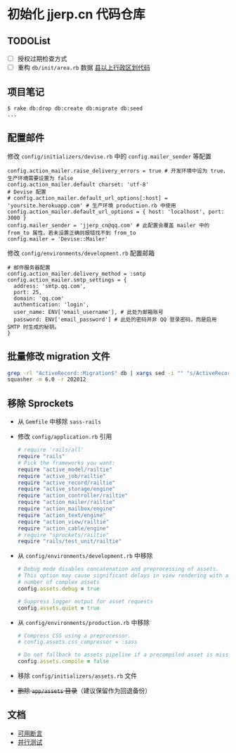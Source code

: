 # 初始化 jjerp.cn 代码仓库

## TODOList

- [ ] 授权过期检查方式
- [ ] 重构 `db/init/area.rb` 数据 [县以上行政区划代码](http://www.mca.gov.cn/article/sj/xzqh/2020/2020/2020112010001.html)

## 项目笔记

```shell
$ rake db:drop db:create db:migrate db:seed
...
```

## 配置邮件

修改 `config/initializers/devise.rb` 中的 `config.mailer_sender` 等配置

```shell
config.action_mailer.raise_delivery_errors = true # 开发环境中设为 true， 生产环境需要设置为 false
config.action_mailer.default charset: 'utf-8'
# Devise 配置
# config.action_mailer.default_url_options[:host] = 'yoursite.herokuapp.com' # 生产环境 production.rb 中使用
config.action_mailer.default_url_options = { host: 'localhost', port: 3000 }
config.mailer_sender = 'jjerp_cn@qq.com' # 此配置会覆盖 mailer 中的 from_to 属性，若未设置正确则报错找不到 from_to
config.mailer = 'Devise::Mailer'
```

修改 `config/environments/development.rb` 配置邮箱

```shell
# 邮件服务器配置
config.action_mailer.delivery_method = :smtp
config.action_mailer.smtp_settings = {
  address: 'smtp.qq.com',
  port: 25,
  domain: 'qq.com'
  authentication: 'login',
  user_name: ENV['email_username'], # 此处为邮箱账号
  password: ENV['email_password'] # 此处的密码并非 QQ 登录密码，而是启用 SMTP 时生成的秘钥。
}
```

## 批量修改 migration 文件

```sh
grep -rl "ActiveRecord::Migration$" db | xargs sed -i "" "s/ActiveRecord::Migration/ActiveRecord::Migration[6.0]/g"
squasher -m 6.0 -r 202012
```

## 移除 Sprockets

- 从 `Gemfile` 中移除 `sass-rails`
- 修改 `config/application.rb` 引用

  ```ruby
  # require 'rails/all'
  require "rails"
  # Pick the frameworks you want:
  require "active_model/railtie"
  require "active_job/railtie"
  require "active_record/railtie"
  require "active_storage/engine"
  require "action_controller/railtie"
  require "action_mailer/railtie"
  require "action_mailbox/engine"
  require "action_text/engine"
  require "action_view/railtie"
  require "action_cable/engine"
  # require "sprockets/railtie"
  require "rails/test_unit/railtie"
  ```

- 从 `config/environments/development.rb` 中移除

  ```ruby
  # Debug mode disables concatenation and preprocessing of assets.
  # This option may cause significant delays in view rendering with a large
  # number of complex assets
  config.assets.debug = true

  # Suppress logger output for asset requests
  config.assets.quiet = true
  ```

- 从 `config/environments/production.rb` 中移除

  ```ruby
  # Compress CSS using a preprocessor.
  # config.assets.css_compressor = :sass

  # Do not fallback to assets pipeline if a precompiled asset is missed.
  config.assets.compile = false
  ```

- 移除 `config/initializers/assets.rb` 文件
- ~~删除 `app/assets` 目录~~（建议保留作为回退备份）

## 文档

- [可用断言](https://guides.rubyonrails.org/testing.html#available-assertions)
- [并行测试](https://guides.rubyonrails.org/testing.html#parallel-testing-with-processes)
